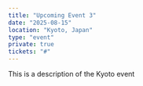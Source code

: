 ```yaml
---
title: "Upcoming Event 3"
date: "2025-08-15"
location: "Kyoto, Japan"
type: "event"
private: true
tickets: "#"
---
```


This is a description of the Kyoto event